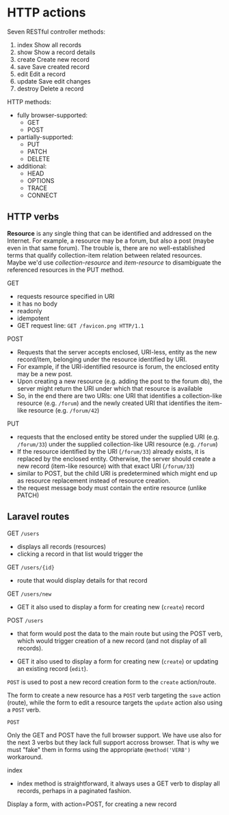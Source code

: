 # HTTP actions


Seven RESTful controller methods:
1. index    Show all records
2. show     Show a record details
3. create   Create new record
4. save     Save created record
5. edit     Edit a record
6. update   Save edit changes
7. destroy  Delete a record

HTTP methods:
* fully browser-supported:
  - GET
  - POST
* partially-supported:
  - PUT
  - PATCH
  - DELETE
* additional:
  - HEAD
  - OPTIONS
  - TRACE
  - CONNECT


## HTTP verbs

**Resource** is any single thing that can be identified and addressed on the Internet. For example, a resource may be a forum, but also a post (maybe even in that same forum). The trouble is, there are no well-established terms that qualify collection-item relation between related resources. Maybe we'd use *collection-resource* and *item-resource* to disambiguate the referenced resources in the PUT method.

GET
- requests resource specified in URI
- it has no body
- readonly
- idempotent
- GET request line: `GET /favicon.png HTTP/1.1`

POST
- Requests that the server accepts enclosed, URI-less, entity as the new record/item, belonging under the resource identified by URI.
- For example, if the URI-identified resource is forum, the enclosed entity may be a new post.
- Upon creating a new resource (e.g. adding the post to the forum db), the server might return the URI under which that resource is available
- So, in the end there are two URIs: one URI that identifies a collection-like resource (e.g. `/forum`) and the newly created URI that identifies the item-like resource (e.g. `/forum/42`)

PUT
- requests that the enclosed entity be stored under the supplied URI (e.g. `/forum/33`) under the supplied collection-like URI resource (e.g. `/forum`) 
- If the resource identified by the URI (`/forum/33`) already exists, it is replaced by the enclosed entity. Otherwise, the server should create a new record (item-like resource) with that exact URI (`/forum/33`)
- similar to POST, but the child URI is predetermined which might end up as resource replacement instead of resource creation.
- the request message body must contain the entire resource (unlike PATCH)




## Laravel routes

GET `/users`
- displays all records (resources)
- clicking a record in that list would trigger the

GET `/users/{id}`
- route that would display details for that record

GET `/users/new`
- GET it also used to display a form for creating new (`create`) record



POST `/users`
- that form would post the data to the main route but using the POST verb, which would trigger creation of a new record (and not display of all records).


- GET it also used to display a form for creating new (`create`) or updating an existing record (`edit`).


`POST` is used to post a new record creation form to the `create` action/route.

The form to create a new resource has a `POST` verb targeting the `save` action (route), while the form to edit a resource targets the `update` action also using a `POST` verb.



`POST`

Only the GET and POST have the full browser support. We have use also for the next 3 verbs but they lack full support accross browser. That is why we must "fake" them in forms using the appropriate `@method('VERB')` workaround.

index
- index method is straightforward, it always uses a GET verb to display all records, perhaps in a paginated fashion.

Display a form, with action=POST, for creating a new record
